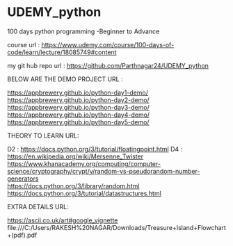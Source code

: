 # UDEMY_python
100  days python programming -Beginner to Advance

course url :
https://www.udemy.com/course/100-days-of-code/learn/lecture/18085749#content

my git hub repo url :
https://github.com/Parthnagar24/UDEMY_python


BELOW ARE THE DEMO PROJECT URL :

https://appbrewery.github.io/python-day1-demo/
https://appbrewery.github.io/python-day2-demo/
https://appbrewery.github.io/python-day3-demo/
https://appbrewery.github.io/python-day4-demo/
https://appbrewery.github.io/python-day5-demo/

THEORY TO LEARN URL:

D2 :      https://docs.python.org/3/tutorial/floatingpoint.html 
D4 :      https://en.wikipedia.org/wiki/Mersenne_Twister     
          https://www.khanacademy.org/computing/computer-science/cryptography/crypt/v/random-vs-pseudorandom-number-generators                               
          https://docs.python.org/3/library/random.html  
          https://docs.python.org/3/tutorial/datastructures.html 



EXTRA DETAILS URL:

https://ascii.co.uk/art#google_vignette
file:///C:/Users/RAKESH%20NAGAR/Downloads/Treasure+Island+Flowchart+(pdf).pdf
